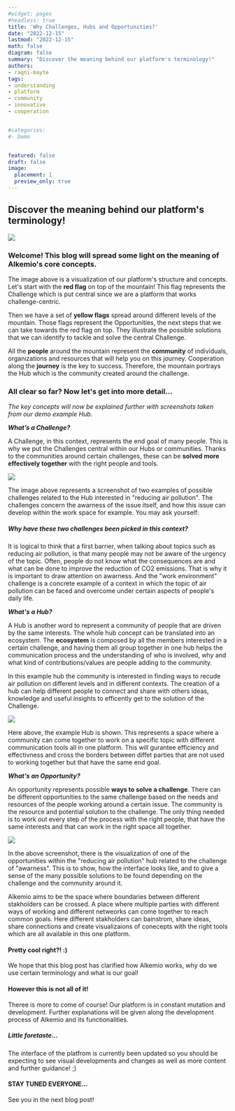 ```yaml
---
#widget: pages
#headless: true
title: 'Why Challenges, Hubs and Opportunities?'
date: "2022-12-15"
lastmod: "2022-12-15"
math: false
diagram: false
summary: "Discover the meaning behind our platform's terminology!"
authors:
- ragni-mayte
tags:
- understanding
- platform
- community
- innovative
- cooperation


#categories:
#- Demo


featured: false
draft: false
image:
  placement: 1
  preview_only: true
---
```



## Discover the meaning behind our platform's terminology!

![](./header.png)


### Welcome! This blog will spread some light on the meaning of Alkemio's core concepts.

The image above is a visualization of our platform's structure and concepts. Let's start with the **red flag** on top of the mountain! This flag represents the Challenge which is put central since we are a platform that works challenge-centric. 

Then we have a set of **yellow flags** spread around different levels of the mountain. Those flags represent the Opportunities, the next steps that we can take towards the red flag on top. They illustrate the possible solutions that we can identify to tackle and solve the central Challenge. 

All the **people** around the mountain represent the **community** of individuals, organizations and resources that will help you on this journey. Cooperation along the **journey** is the key to success. Therefore, the mountain portrays the Hub which is the community created around the challenge.

### All clear so far? Now let's get into more detail...
*The key concepts will now be explained further with screenshots taken from our demo example Hub.*

***What’s a Challenge?***

A Challenge, in this context, represents the end goal of many people. This is why we put the Challenges central within our Hubs or communities. Thanks to the communities around certain challenges, these can be **solved more effectively together** with the right people and tools.

![](./challenges-page.png)

The image above represents a screenshot of two examples of possible challenges related to the Hub interested in "reducing air pollution". The challenges concern the awarness of the issue itself, and how this issue can develop within the work space for example. 
You may ask yourself: 
##### Why have these two challenges been picked in this context?

It is logical to think that a first barrier, when talking about topics such as reducing air pollution, is that many people may not be aware of the urgency of the topic. Often, people do not know what the consequences are and what can be done to improve the reduction of CO2 emissions. That is why it is important to draw attention on awarness. And the "work environment" challenge is a concrete example of a context in which the topic of air pollution can be faced and overcome under certain aspects of people's daily life. 


***What's a Hub?***

A Hub is another word to represent a community of people that are driven by the same interests. The whole hub concept can be translated into an ecosystem. The **ecosystem** is composed by all the members interested in a certain challenge, and having them all group together in one hub helps the communication process and the understanding of who is involved, why and what kind of contributions/values are people adding to the community. 

In this example hub the community is interested in finding ways to recude air pollution on different levels and in different contexts. The creation of a hub can help different people to connect and share with others ideas, knowledge and useful insights to efficently get to the solution of the Challenge.

![](./hub-page.png)

Here above, the example Hub is shown. This represents a space where a community can come together to work on a specific topic with different communication tools all in one platform. This will gurantee efficiency and effectivness and cross the borders between diffet parties that are not used to working together but that have the same end goal.


***What's an Opportunity?***

An opportunity represents possible **ways to solve a challenge**. There can be different opportunities to the same challenge based on the needs and resources of the people working around a certain issue. The community is the resource and potential solution to the challenge. The only thing needed is to work out every step of the process with the right people, that have the same interests and that can work in the right space all together.

![](./opportunities-page.png)

In the above screenshot, there is the visualization of one of the opportunities within the "reducing air pollution" hub related to the challenge of "awarness". This is to show, how the interface looks like, and to give a sense of the many possible solutions to be found depending on the challenge and the community around it. 

Alkemio aims to be the space where boundaries between different stakholders can be crossed. A place where multiple parties with different ways of working and different netweorks can come together to reach common goals. Here different stakholders can bainstrom, share ideas, share connections and create visualizaions of conecepts with the right tools which are all available in this one platform.

#### **Pretty cool right?! :)**

We hope that this blog post has clarified how Alkemio works, why do we use certain terminology and what is our goal!

#### **However this is not all of it!**
Theree is more to come of course! Our platform is in constant mutation and development. Further explanations will be given along the development process of Alkemio and its functionalities. 
##### *Little foretaste...*
The interface of the platfrom is currently been updated so you should be expecting to see visual developments and changes as well as more content and further guidance! ;)

#### **STAY TUNED EVERYONE...**
See you in the next blog post!
